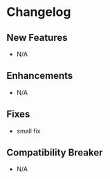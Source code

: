 # Changelog

## New Features

- N/A

## Enhancements

- N/A

## Fixes

- small fix

## Compatibility Breaker

- N/A
